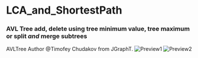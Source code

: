 # LCA_and_ShortestPath
### AVL Tree add, delete using tree minimum value, tree maximum or split _and_ merge subtrees
AVLTree Author @Timofey Chudakov from JGraphT.
![Preview1](images/AVLTreeView.jpg)
![Preview2](images/ResultsTestSingleNodeAdd.jpg)
